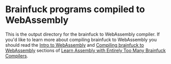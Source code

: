 # Brainfuck programs compiled to WebAssembly

This is the output directory for the brainfuck to WebAssembly compiler. If you'd like to learn more about compiling brainfuck to WebAssembly you should read the [Intro to WebAssembly]() and [Compiling brainfuck to WebAssembly]() sections of [Learn Assembly with Entirely Too Many Brainfuck Compilers]().

